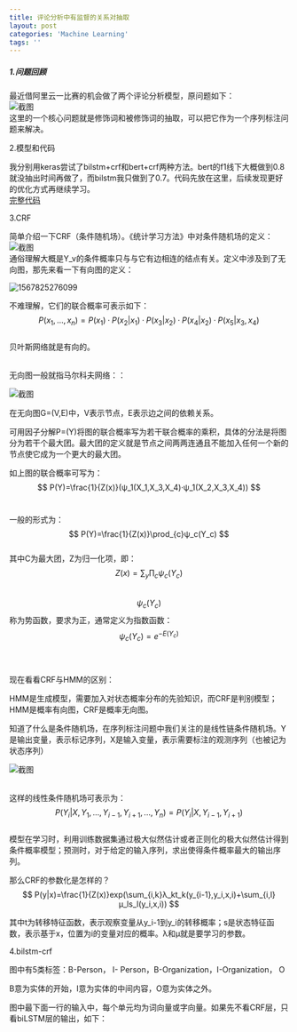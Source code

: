 ```yaml
---
title: 评论分析中有监督的关系对抽取
layout: post
categories: 'Machine Learning'
tags: ''
---
```

##### 1.问题回顾

最近借阿里云一比赛的机会做了两个评论分析模型，原问题如下：    
![截图](https://paichin.github.io/assets/images4post/1.png)  
这里的一个核心问题就是修饰词和被修饰词的抽取，可以把它作为一个序列标注问题来解决。  

2.模型和代码

我分别用keras尝试了bilstm+crf和bert+crf两种方法。bert的f1线下大概做到0.8就没抽出时间再做了，而bilstm我只做到了0.7。代码先放在这里，后续发现更好的优化方式再继续学习。  
[完整代码](https://github.com/paichin/dl-models---analyse-des-commentaires/tree/master)  

3.CRF

简单介绍一下CRF（条件随机场）。《统计学习方法》中对条件随机场的定义：  
![截图](https://paichin.github.io/assets/images4post/2.png)  
通俗理解大概是Y_v的条件概率只与与它有边相连的结点有关。定义中涉及到了无向图，那先来看一下有向图的定义：  <br>

![1567825276099](https://paichin.github.io/assets/images4post/3.png)

不难理解，它们的联合概率可表示如下：
$$
P(x_1,...,x_n)=P(x_1)·P(x_2|x_1)·P(x_3|x_2)·P(x_4|x_2)·P(x_5|x_3,x_4)
$$
<br>贝叶斯网络就是有向的。

<br>无向图一般就指马尔科夫网络：：<br>

![截图](https://paichin.github.io/assets/images4post/4.png)<br>

在无向图G=(V,E)中，V表示节点，E表示边之间的依赖关系。

可用因子分解P=(Y)将图的联合概率写为若干联合概率的乘积，具体的分法是将图分为若干个最大团。最大团的定义就是节点之间两两连通且不能加入任何一个新的节点使它成为一个更大的最大团。

如上图的联合概率可写为：
$$
P(Y)=\frac{1}{Z(x)}(ψ_1(X_1,X_3,X_4)·ψ_1(X_2,X_3,X_4))
$$
<br>

一般的形式为：
$$
P(Y)=\frac{1}{Z(x)}\prod_{c}ψ_c(Y_c)
$$
<br>其中C为最大团，Z为归一化项，即：
$$
Z(x)=\sum_y\prod_cψ_c(Y_c)
$$
<br>
$$
ψ_c(Y_c)
$$
称为势函数，要求为正，通常定义为指数函数：
$$
ψ_c(Y_c)=e^{-E(Y_c)}
$$
<br>

<br>现在看看CRF与HMM的区别：<br>

HMM是生成模型，需要加入对状态概率分布的先验知识，而CRF是判别模型；HMM是概率有向图，CRF是概率无向图。<br>

知道了什么是条件随机场，在序列标注问题中我们关注的是线性链条件随机场。Y是输出变量，表示标记序列，X是输入变量，表示需要标注的观测序列（也被记为状态序列）<br>

![截图](https://paichin.github.io/assets/images4post/5.png)

<br>这样的线性条件随机场可表示为：
$$
P(Y_i|X,Y_1,...,Y_{i-1},Y_{i+1},...,Y_n)=P(Y_i|X,Y_{i-1},Y_{i+1})
$$
<br>模型在学习时，利用训练数据集通过极大似然估计或者正则化的极大似然估计得到条件概率模型；预测时，对于给定的输入序列，求出使得条件概率最大的输出序列。

那么CRF的参数化是怎样的？<br>
$$
P(y|x)=\frac{1}{Z(x)}exp(\sum_{i,k}λ_kt_k(y_{i-1},y_i,x,i)+\sum_{i,l}μ_ls_l(y_i,x,i))
$$


其中t为转移特征函数，表示观察变量从y_i-1到y_i的转移概率；s是状态特征函数，表示基于x，位置为i的变量对应的概率。λ和μ就是要学习的参数。



4.bilstm-crf

图中有5类标签：B-Person， I- Person，B-Organization，I-Organization， O

B意为实体的开始，I意为实体的中间内容，O意为实体之外。

图中最下面一行的输入中，每个单元均为词向量或字向量。如果先不看CRF层，只看biLSTM层的输出，如下：

